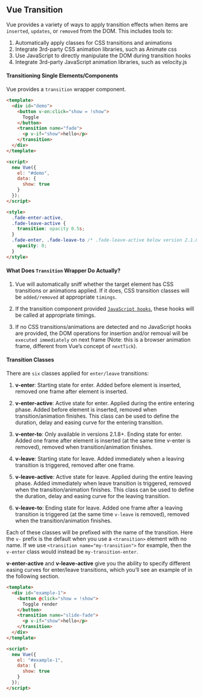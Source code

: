 ## Vue Transition

Vue provides a variety of ways to apply transition effects when items are `inserted`, `updates`, or `removed` from the DOM. This includes tools to:

1. Automatically apply classes for CSS transitions and animations
2. Integrate 3rd-party CSS animation libraries, such as Animate css
3. Use JavaScript to directly manipulate the DOM during transition hooks
4. Integrate 3rd-party JavaScript animation libraries, such as velocity.js

#### Transitioning Single Elements/Components

Vue provides a `transition` wrapper component.

```html
<template>
  <div id="demo">
    <button v-on:click="show = !show">
      Toggle
    </button>
    <transition name="fade">
      <p v-if="show">hello</p>
    </transition>
  </div>
</template>

<script>
  new Vue({
    el: "#demo",
    data: {
      show: true
    }
  });
</script>

<style>
  .fade-enter-active,
  .fade-leave-active {
    transition: opacity 0.5s;
  }
  .fade-enter, .fade-leave-to /* .fade-leave-active below version 2.1.8 */ {
    opacity: 0;
  }
</style>
```

#### What Does `Transition` Wrapper Do Actually?

1. Vue will automatically sniff whether the target element has CSS transitions or animations applied. If it does, CSS transition classes will be `added/removed` at appropriate `timings`.

2. If the transition component provided [`JavaScript hooks`](https://vuejs.org/v2/guide/transitions.html#JavaScript-Hooks), these hooks will be called at appropriate timings.

3. If no CSS transitions/animations are detected and no JavaScript hooks are provided, the DOM operations for insertion and/or removal will be `executed immediately` on next frame (Note: this is a browser animation frame, different from Vue’s concept of `nextTick`).

#### Transition Classes

There are `six` classes applied for `enter/leave` transitions:

1. **v-enter**: Starting state for enter. Added before element is inserted, removed one frame after element is inserted.

2. **v-enter-active**: Active state for enter. Applied during the entire entering phase. Added before element is inserted, removed when transition/animation finishes. This class can be used to define the duration, delay and easing curve for the entering transition.

3. **v-enter-to**: Only available in versions 2.1.8+. Ending state for enter. Added one frame after element is inserted (at the same time v-enter is removed), removed when transition/animation finishes.

4. **v-leave**: Starting state for leave. Added immediately when a leaving transition is triggered, removed after one frame.

5. **v-leave-active**: Active state for leave. Applied during the entire leaving phase. Added immediately when leave transition is triggered, removed when the transition/animation finishes. This class can be used to define the duration, delay and easing curve for the leaving transition.

6. **v-leave-to**: Ending state for leave. Added one frame after a leaving transition is triggered (at the same time `v-leave` is removed), removed when the transition/animation finishes.

Each of these classes will be prefixed with the name of the transition. Here the `v-` prefix is the default when you use a `<transition>` element with no name. If we use `<transition name="my-transition">` for example, then the `v-enter` class would instead be `my-transition-enter`.

**v-enter-active** and **v-leave-active** give you the ability to specify different easing curves for enter/leave transitions, which you’ll see an example of in the following section.

```html
<template>
  <div id="example-1">
    <button @click="show = !show">
      Toggle render
    </button>
    <transition name="slide-fade">
      <p v-if="show">hello</p>
    </transition>
  </div>
</template>

<script>
  new Vue({
    el: "#example-1",
    data: {
      show: true
    }
  });
</script>
```

<style>
/* Enter and leave animations can use different */
/* durations and timing functions.              */
.slide-fade-enter-active {
  transition: all .3s ease;
}
.slide-fade-leave-active {
  transition: all .8s cubic-bezier(1.0, 0.5, 0.8, 1.0);
}
.slide-fade-enter, .slide-fade-leave-to
/* .slide-fade-leave-active below version 2.1.8 */ {
  transform: translateX(10px);
  opacity: 0;
}
</style>
